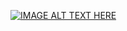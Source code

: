 [![IMAGE ALT TEXT HERE](http://postfiles7.naver.net/20150530_198/ioio9961_1432982427407Vli0E_JPEG/%B0%E6%B1%E2%BB%E7%C1%F81.jpg?type=w3)](https://youtu.be/7ldavNKB3YA?list=PL3YB7_Xq8qPgcB6Viq1ittfvT3XLFUnWo)
